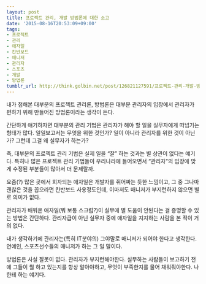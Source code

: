 ```yaml
---
layout: post
title: 프로젝트 관리, 개발 방법론에 대한 소고
date: '2015-08-16T20:53:09+09:00'
tags:
- 프로젝트
- 관리
- 애자일
- 칸반보드
- 매니저
- 관리자
- 스포츠
- 개발
- 방법론
tumblr_url: http://think.golbin.net/post/126821127591/프로젝트-관리-개발-방법론에-대한-소고
---
```

내가 접해본 대부분의 프로젝트 관리론, 방법론은 대부분 관리자의 입장에서 관리자가 편하기 위해 만들어진 방법론이라는 생각이 든다. 

간단하게 얘기하자면 대부분의 관리 기법은 관리자가 해야 할 일을 실무자에게 떠넘기는 형태가 많다. 일일보고서는 무엇을 위한 것인가? 일이 아니라 관리자를 위한 것이 아닌가? 그런데 그걸 왜 실무자가 하는가?

즉, 대부분의 프로젝트 관리 기법은 실제 일을 “잘” 하는 것과는 별 상관이 없다는 얘기다. 특히나 많은 프로젝트 관리 기법들이 우리나라에 들어오면서 “관리자"의 입장에 맞게 수정된 부분들이 많아서 더 문제랄까.

요즘(?) 많은 곳에서 회자되는 애자일은 개발자를 쥐어짜는 듯한 느낌이고, 그 중 그나마 괜찮은 것을 꼽으라면 칸반보드 사용정도인데, 이마저도 매니저가 부지런하지 않으면 별로 의미가 없다.

관리자가 배워온 애자일(뭐 보통 스크럼?)이 실무에 별 도움이 안된다는 걸 증명할 수 있는 방법은 간단하다. 관리자급이 아닌 실무자 중에 애자일을 지지하는 사람을 본 적이 거의 없다.

내가 생각하기에 관리자는(특히 IT분야의) 그야말로 매니저가 되어야 한다고 생각한다. 연예인, 스포츠선수들의 매니저가 하는 그 일 말이다.

방법론은 사실 잘못이 없다. 관리자가 부지런해야한다. 실무하는 사람들이 보고하기 전에 그들이 뭘 하고 있는지를 항상 알아야하고, 무엇이 부족한지를 물어 채워줘야한다. 나한테 하는 얘기다.
